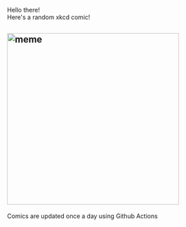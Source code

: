 Hello there! <br>Here's a random xkcd comic!<br>
## <img src="https://imgs.xkcd.com/comics/rogers_st.png" alt="meme" width="400"/><br>
Comics are updated once a day using Github Actions